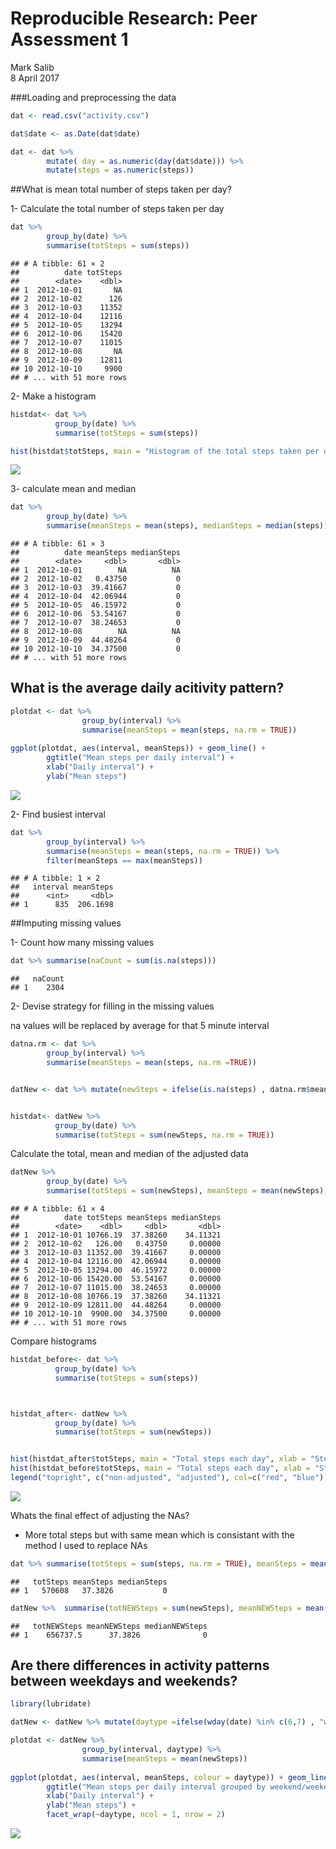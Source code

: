 # Reproducible Research: Peer Assessment 1
Mark Salib  
8 April 2017  



###Loading and preprocessing the data

```r
dat <- read.csv("activity.csv")

dat$date <- as.Date(dat$date)

dat <- dat %>% 
        mutate( day = as.numeric(day(dat$date))) %>%
        mutate(steps = as.numeric(steps))
```

##What is mean total number of steps taken per day?
  
1- Calculate the total number of steps taken per day
  

```r
dat %>% 
        group_by(date) %>%
        summarise(totSteps = sum(steps))
```

```
## # A tibble: 61 × 2
##          date totSteps
##        <date>    <dbl>
## 1  2012-10-01       NA
## 2  2012-10-02      126
## 3  2012-10-03    11352
## 4  2012-10-04    12116
## 5  2012-10-05    13294
## 6  2012-10-06    15420
## 7  2012-10-07    11015
## 8  2012-10-08       NA
## 9  2012-10-09    12811
## 10 2012-10-10     9900
## # ... with 51 more rows
```
  
  
2- Make a histogram
  

```r
histdat<- dat %>% 
          group_by(date) %>%
          summarise(totSteps = sum(steps)) 

hist(histdat$totSteps, main = "Histogram of the total steps taken per day ignoring NA", xlab = "Steps", breaks = 16, col = "wheat")
```

![](PA1_template_files/figure-html/histogram-1.png)<!-- -->
  
  
3- calculate mean and median
  

```r
dat %>% 
        group_by(date) %>%
        summarise(meanSteps = mean(steps), medianSteps = median(steps)) 
```

```
## # A tibble: 61 × 3
##          date meanSteps medianSteps
##        <date>     <dbl>       <dbl>
## 1  2012-10-01        NA          NA
## 2  2012-10-02   0.43750           0
## 3  2012-10-03  39.41667           0
## 4  2012-10-04  42.06944           0
## 5  2012-10-05  46.15972           0
## 6  2012-10-06  53.54167           0
## 7  2012-10-07  38.24653           0
## 8  2012-10-08        NA          NA
## 9  2012-10-09  44.48264           0
## 10 2012-10-10  34.37500           0
## # ... with 51 more rows
```


## What is the average daily acitivity pattern?


```r
plotdat <- dat %>% 
                group_by(interval) %>%
                summarise(meanSteps = mean(steps, na.rm = TRUE)) 
        
ggplot(plotdat, aes(interval, meanSteps)) + geom_line() +
        ggtitle("Mean steps per daily interval") +
        xlab("Daily interval") + 
        ylab("Mean steps")
```

![](PA1_template_files/figure-html/activitygraph-1.png)<!-- -->
  

2- Find busiest interval  
  

```r
dat %>% 
        group_by(interval) %>%
        summarise(meanSteps = mean(steps, na.rm = TRUE)) %>%
        filter(meanSteps == max(meanSteps))
```

```
## # A tibble: 1 × 2
##   interval meanSteps
##      <int>     <dbl>
## 1      835  206.1698
```

##Imputing missing values
  
 1- Count how many missing values 
  

```r
dat %>% summarise(naCount = sum(is.na(steps)))
```

```
##   naCount
## 1    2304
```

2- Devise strategy for filling in the missing values

na values will be replaced by average for that 5 minute interval
 

```r
datna.rm <- dat %>%
        group_by(interval) %>%
        summarise(meanSteps = mean(steps, na.rm =TRUE))


datNew <- dat %>% mutate(newSteps = ifelse(is.na(steps) , datna.rm$meanSteps[match(interval, datna.rm$interval)] , steps))


histdat<- datNew %>% 
          group_by(date) %>%
          summarise(totSteps = sum(newSteps, na.rm = TRUE)) 
```

Calculate the total, mean and median of the adjusted data
 

```r
datNew %>% 
        group_by(date) %>%
        summarise(totSteps = sum(newSteps), meanSteps = mean(newSteps), medianSteps = median(newSteps) ) 
```

```
## # A tibble: 61 × 4
##          date totSteps meanSteps medianSteps
##        <date>    <dbl>     <dbl>       <dbl>
## 1  2012-10-01 10766.19  37.38260    34.11321
## 2  2012-10-02   126.00   0.43750     0.00000
## 3  2012-10-03 11352.00  39.41667     0.00000
## 4  2012-10-04 12116.00  42.06944     0.00000
## 5  2012-10-05 13294.00  46.15972     0.00000
## 6  2012-10-06 15420.00  53.54167     0.00000
## 7  2012-10-07 11015.00  38.24653     0.00000
## 8  2012-10-08 10766.19  37.38260    34.11321
## 9  2012-10-09 12811.00  44.48264     0.00000
## 10 2012-10-10  9900.00  34.37500     0.00000
## # ... with 51 more rows
```

Compare histograms



```r
histdat_before<- dat %>% 
          group_by(date) %>%
          summarise(totSteps = sum(steps)) 



histdat_after<- datNew %>% 
          group_by(date) %>%
          summarise(totSteps = sum(newSteps)) 


hist(histdat_after$totSteps, main = "Total steps each day", xlab = "Steps", breaks = 16, col = "red" )
hist(histdat_before$totSteps, main = "Total steps each day", xlab = "Steps", breaks = 16, col = "blue", add = TRUE)
legend("topright", c("non-adjusted", "adjusted"), col=c("red", "blue"), lwd=3)
```

![](PA1_template_files/figure-html/comparehisto-1.png)<!-- -->



Whats the final effect of adjusting the NAs?

- More total steps but with same mean which is consistant with the method I used to replace NAs


```r
dat %>% summarise(totSteps = sum(steps, na.rm = TRUE), meanSteps = mean(steps, na.rm = TRUE) , medianSteps = median(steps, na.rm = TRUE))
```

```
##   totSteps meanSteps medianSteps
## 1   570608   37.3826           0
```

```r
datNew %>%  summarise(totNEWSteps = sum(newSteps), meanNEWSteps = mean(newSteps) , medianNEWSteps = median(newSteps))
```

```
##   totNEWSteps meanNEWSteps medianNEWSteps
## 1    656737.5      37.3826              0
```


## Are there differences in activity patterns between weekdays and weekends?


```r
library(lubridate)

datNew <- datNew %>% mutate(daytype =ifelse(wday(date) %in% c(6,7) , "weekend" , "weekday" ))

plotdat <- datNew %>% 
                group_by(interval, daytype) %>%
                summarise(meanSteps = mean(newSteps)) 
        
ggplot(plotdat, aes(interval, meanSteps, colour = daytype)) + geom_line() +
        ggtitle("Mean steps per daily interval grouped by weekend/weekeday") +
        xlab("Daily interval") + 
        ylab("Mean steps") +
        facet_wrap(~daytype, ncol = 1, nrow = 2)
```

![](PA1_template_files/figure-html/weekends-1.png)<!-- -->
